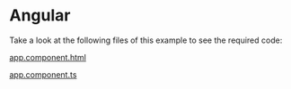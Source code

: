# Angular

Take a look at the following files of this example to see the required code: 

[app.component.html](https://github.com/DevExpress-Examples/how-to-change-certain-Form-items-based-on-a-value-of-another-item/blob/18.2.7%2B/angular/src/app/app.component.html)

[app.component.ts](https://github.com/DevExpress-Examples/how-to-change-certain-Form-items-based-on-a-value-of-another-item/blob/18.2.7%2B/angular/src/app/app.component.ts)

